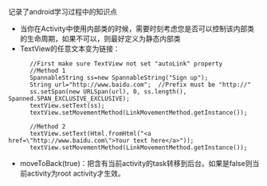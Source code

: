 记录了android学习过程中的知识点

- 当你在Activity中使用内部类的时候，需要时刻考虑您是否可以控制该内部类的生命周期，如果不可以，则最好定义为静态内部类
- TextView的任意文本变为链接：
```
      //First make sure TextView not set "autoLink" property
      //Method 1
      SpannableString ss=new SpannableString("Sign up");
      String url="http://www.baidu.com";  //Prefix must be "http://"
      ss.setSpan(new URLSpan(url), 0, ss.length(), Spanned.SPAN_EXCLUSIVE_EXCLUSIVE);
      textView.setText(ss);
      textView.setMovementMethod(LinkMovementMethod.getInstance());
        
      //Method 2
      textView.setText(Html.fromHtml("<a href=\"http://www.baidu.com\">Your text here</a>"));
      textView.setMovementMethod(LinkMovementMethod.getInstance());
```

- moveToBack(true)：把含有当前activity的task转移到后台。如果是false则当前activity为root activity才生效。
